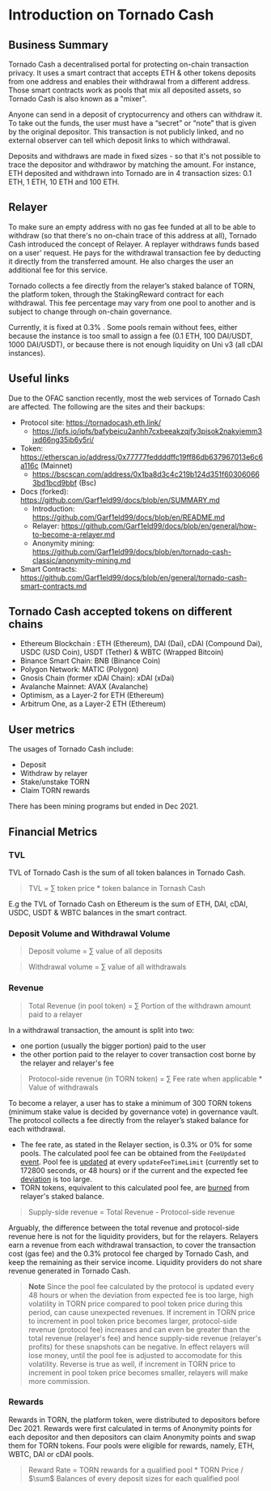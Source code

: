 # Introduction on Tornado Cash

## Business Summary

Tornado Cash a decentralised portal for protecting on-chain transaction privacy. It uses a smart contract that accepts ETH & other tokens deposits from one address and enables their withdrawal from a different address. Those smart contracts work as pools that mix all deposited assets, so Tornado Cash is also known as a "mixer".

Anyone can send in a deposit of cryptocurrency and others can withdraw it. To take out the funds, the user must have a “secret” or “note” that is given by the original depositor. This transaction is not publicly linked, and no external observer can tell which deposit links to which withdrawal.

Deposits and withdraws are made in fixed sizes - so that it's not possible to trace the depositor and withdrawor by matching the amount. For instance, ETH deposited and withdrawn into Tornado are in 4 transaction sizes: 0.1 ETH, 1 ETH, 10 ETH and 100 ETH.

## Relayer

To make sure an empty address with no gas fee funded at all to be able to withdraw (so that there's no on-chain trace of this address at all), Tornado Cash introduced the concept of Relayer. A replayer withdraws funds based on a user' request. He pays for the withdrawal transaction fee by deducting it directly from the transferred amount. He also charges the user an additional fee for this service.

Tornado collects a fee directly from the relayer’s staked balance of TORN, the platform token, through the StakingReward contract for each withdrawal. This fee percentage may vary from one pool to another and is subject to change through on-chain governance.

Currently, it is fixed at 0.3% . Some pools remain without fees, either because the instance is too small to assign a fee (0.1 ETH, 100 DAI/USDT, 1000 DAI/USDT), or because there is not enough liquidity on Uni v3 (all cDAI instances).

## Useful links

Due to the OFAC sanction recently, most the web services of Tornado Cash are affected. The following are the sites and their backups:

- Protocol site: https://tornadocash.eth.link/
  - https://ipfs.io/ipfs/bafybeicu2anhh7cxbeeakzqjfy3pisok2nakyiemm3jxd66ng35ib6y5ri/
- Token: https://etherscan.io/address/0x77777feddddffc19ff86db637967013e6c6a116c (Mainnet)
  - https://bscscan.com/address/0x1ba8d3c4c219b124d351f603060663bd1bcd9bbf (Bsc)
- Docs (forked): https://github.com/Garf1eld99/docs/blob/en/SUMMARY.md
  - Introduction: https://github.com/Garf1eld99/docs/blob/en/README.md
  - Relayer: https://github.com/Garf1eld99/docs/blob/en/general/how-to-become-a-relayer.md
  - Anonymity mining: https://github.com/Garf1eld99/docs/blob/en/tornado-cash-classic/anonymity-mining.md
- Smart Contracts: https://github.com/Garf1eld99/docs/blob/en/general/tornado-cash-smart-contracts.md

## Tornado Cash accepted tokens on different chains

- Ethereum Blockchain : ETH (Ethereum), DAI (Dai), cDAI (Compound Dai), USDC (USD Coin), USDT (Tether) & WBTC (Wrapped Bitcoin)
- Binance Smart Chain: BNB (Binance Coin)
- Polygon Network: MATIC (Polygon)
- Gnosis Chain (former xDAI Chain): xDAI (xDai)
- Avalanche Mainnet: AVAX (Avalanche)
- Optimism, as a Layer-2 for ETH (Ethereum)
- Arbitrum One, as a Layer-2 ETH (Ethereum)

## User metrics

The usages of Tornado Cash include:

- Deposit
- Withdraw by relayer
- Stake/unstake TORN
- Claim TORN rewards

There has been mining programs but ended in Dec 2021.

## Financial Metrics

### TVL

TVL of Tornado Cash is the sum of all token balances in Tornado Cash.

> TVL = $\sum$ token price \* token balance in Tornash Cash

E.g the TVL of Tornado Cash on Ethereum is the sum of ETH, DAI, cDAI, USDC, USDT & WBTC balances in the smart contract.

### Deposit Volume and Withdrawal Volume

> Deposit volume = $\sum$ value of all deposits

> Withdrawal volume = $\sum$ value of all withdrawals

### Revenue

> Total Revenue (in pool token) = $\sum$ Portion of the withdrawn amount paid to a relayer

In a withdrawal transaction, the amount is split into two:

- one portion (usually the bigger portion) paid to the user
- the other portion paid to the relayer to cover transaction cost borne by the relayer and relayer's fee

> Protocol-side revenue (in TORN token) = $\sum$ Fee rate when applicable \* Value of withdrawals

To become a relayer, a user has to stake a minimum of 300 TORN tokens (minimum stake value is decided by governance vote) in governance vault. The protocol collects a fee directly from the relayer’s staked balance for each withdrawal.

- The fee rate, as stated in the Relayer section, is 0.3% or 0% for some pools. The calculated pool fee can be obtained from the `FeeUpdated` [event](https://etherscan.io/address/0xf4B067dD14e95Bab89Be928c07Cb22E3c94E0DAA#code#F33#L80).
  Pool fee is [updated](https://etherscan.io/address/0xf4B067dD14e95Bab89Be928c07Cb22E3c94E0DAA#code#F33#L87) at every `updateFeeTimeLimit` (currently set to 172800 seconds, or 48 hours) or if the current and the expected fee [deviation](https://etherscan.io/address/0xf4B067dD14e95Bab89Be928c07Cb22E3c94E0DAA#code#F33#L151) is too large.
- TORN tokens, equivalent to this calculated pool fee, are [burned](https://etherscan.io/address/0x01e2919679362dFBC9ee1644Ba9C6da6D6245BB1#code#F1#L238) from relayer's staked balance.

> Supply-side revenue = Total Revenue - Protocol-side revenue

Arguably, the difference between the total revenue and protocol-side revenue here is not for the liquidity providers, but for the relayers. Relayers earn a revenue from each withdrawal transaction, to cover the transaction cost (gas fee) and the 0.3% protocol fee charged by Tornado Cash, and keep the remaining as their service income. Liquidity providers do not share revenue generated in Tornado Cash.

> **Note**
> Since the pool fee calculated by the protocol is updated every 48 hours or when the deviation from expected fee is too large, high volatility in TORN price compared to pool token price during this period, can cause unexpected revenues.
> If increment in TORN price to increment in pool token price becomes larger, protocol-side revenue (protocol fee) increases and can even be greater than the total revenue (relayer's fee) and hence supply-side revenue (relayer's profits) for these snapshots can be negative. In effect relayers will lose money, until the pool fee is adjusted to accomodate for this volatility.
> Reverse is true as well, if increment in TORN price to increment in pool token price becomes smaller, relayers will make more commission.

### Rewards

Rewards in TORN, the platform token, were distributed to depositors before Dec 2021. Rewards were first calculated in terms of Anonymity points for each depositor and then depositors can claim Anonymity points and swap them for TORN tokens. Four pools were eligible for rewards, namely, ETH, WBTC, DAI or cDAI pools.

> Reward Rate = TORN rewards for a qualified pool \* TORN Price / $\sum\$ Balances of every deposit sizes for each qualified pool
